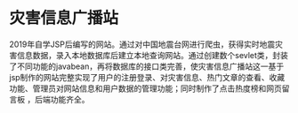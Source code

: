 # 灾害信息广播站
2019年自学JSP后编写的网站。通过对中国地震台网进行爬虫，获得实时地震灾害信息数据，录入本地数据库后建立本地查询网站。通过创建数个sevlet类，封装了不同功能的javabean，再将数据库的接口类完善，使灾害信息广播站这一基于jsp制作的网站完整实现了用户的注册登录、对灾害信息、热门文章的查看、收藏功能、管理员对网站信息和用户数据的管理功能；同时制作了点击热度榜和网页留言板 ，后端功能齐全。

